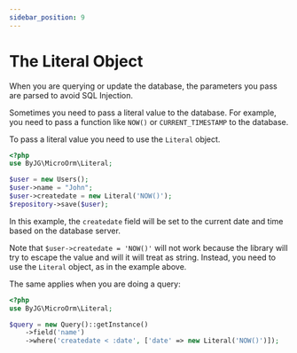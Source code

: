 ```yaml
---
sidebar_position: 9
---
```


# The Literal Object

When you are querying or update the database, the parameters you pass are parsed to avoid SQL Injection.

Sometimes you need to pass a literal value to the database. For example, you need to pass a function like `NOW()` or `CURRENT_TIMESTAMP` to the database.

To pass a literal value you need to use the `Literal` object.

```php
<?php
use ByJG\MicroOrm\Literal;

$user = new Users();
$user->name = "John";
$user->createdate = new Literal('NOW()');
$repository->save($user);
```

In this example, the `createdate` field will be set to the current date and time based on the database server.

Note that `$user->createdate = 'NOW()'` will not work because the library will try to escape the value 
and will it will treat as string. Instead, you need to use the `Literal` object, as in the example above.

The same applies when you are doing a query:

```php
<?php
use ByJG\MicroOrm\Literal;

$query = new Query()::getInstance()
    ->field('name')
    ->where('createdate < :date', ['date' => new Literal('NOW()')]);
```

